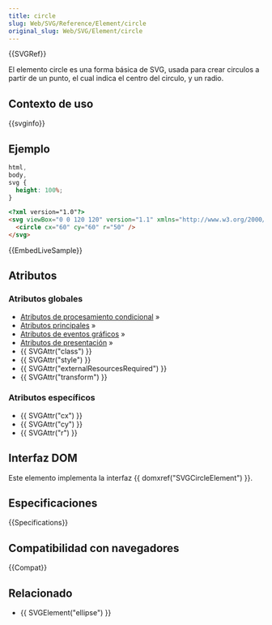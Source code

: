 ```yaml
---
title: circle
slug: Web/SVG/Reference/Element/circle
original_slug: Web/SVG/Element/circle
---
```


{{SVGRef}}

El elemento circle es una forma básica de SVG, usada para crear circulos a partir de un punto, el cual indica el centro del circulo, y un radio.

## Contexto de uso

{{svginfo}}

## Ejemplo

```css hidden
html,
body,
svg {
  height: 100%;
}
```

```html
<?xml version="1.0"?>
<svg viewBox="0 0 120 120" version="1.1" xmlns="http://www.w3.org/2000/svg">
  <circle cx="60" cy="60" r="50" />
</svg>
```

{{EmbedLiveSample}}

## Atributos

### Atributos globales

- [Atributos de procesamiento condicional](/es/docs/Web/SVG/Reference/Attribute#conditionalproccessing) »
- [Atributos principales](/es/docs/Web/SVG/Reference/Attribute#core) »
- [Atributos de eventos gráficos](/es/docs/Web/SVG/Reference/Attribute#graphicalevent) »
- [Atributos de presentación](/es/docs/Web/SVG/Reference/Attribute#presentation) »
- {{ SVGAttr("class") }}
- {{ SVGAttr("style") }}
- {{ SVGAttr("externalResourcesRequired") }}
- {{ SVGAttr("transform") }}

### Atributos específicos

- {{ SVGAttr("cx") }}
- {{ SVGAttr("cy") }}
- {{ SVGAttr("r") }}

## Interfaz DOM

Este elemento implementa la interfaz {{ domxref("SVGCircleElement") }}.

## Especificaciones

{{Specifications}}

## Compatibilidad con navegadores

{{Compat}}

## Relacionado

- {{ SVGElement("ellipse") }}
